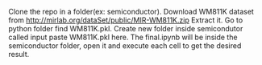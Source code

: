 Clone the repo in a folder(ex: semiconductor).
Download WM811K dataset from http://mirlab.org/dataSet/public/MIR-WM811K.zip
Extract it.
Go to python folder find WM811K.pkl.
Create new folder inside semicondutor called input paste WM811K.pkl here.
The final.ipynb will be inside the semiconductor folder, open it and execute each cell to get the desired result.

